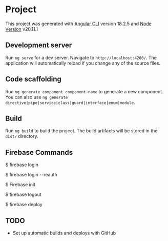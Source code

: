 # Project

This project was generated with [Angular CLI](https://github.com/angular/angular-cli) version 18.2.5 and [Node Version](https://nodejs.org/en/blog/release/v20.11.1) v20.11.1

## Development server

Run `ng serve` for a dev server. Navigate to `http://localhost:4200/`. The application will automatically reload if you change any of the source files.

## Code scaffolding

Run `ng generate component component-name` to generate a new component. You can also use `ng generate directive|pipe|service|class|guard|interface|enum|module`.

## Build

Run `ng build` to build the project. The build artifacts will be stored in the `dist/` directory.




## Firebase Commands 

$ firebase login

$ firebase login --reauth

$ Firebase init

$ firebase logout

$ firebase deploy


## TODO

- Set up automatic builds and deploys with GitHub




